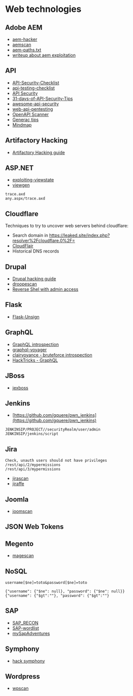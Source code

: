 # Web technologies

## Adobe AEM

- [aem-hacker](https://github.com/0ang3el/aem-hacker)
- [aemscan](https://github.com/Raz0r/aemscan)
- [aem-paths.txt](https://github.com/emadshanab/Adobe-Experience-Manager/blob/main/aem-paths.txt)
- [writeup about aem exploitation](https://medium.com/@SecTech/adobe-experience-manager-exploitation-24bd9eb75ed9)

## API

- [API-Security-Checklist](https://github.com/shieldfy/API-Security-Checklist)
- [api-testing-checklist](https://hackanythingfor.blogspot.com/2020/07/api-testing-checklist.html)
- [API Security](https://github.com/0xCGonzalo/Golden-Guide-for-Pentesting/tree/master/API%20Security)
- [31-days-of-API-Security-Tips](https://github.com/inonshk/31-days-of-API-Security-Tips)
- [awesome-api-security](https://github.com/arainho/awesome-api-security)
- [web-api-pentesting](https://book.hacktricks.xyz/pentesting/pentesting-web/web-api-pentesting)
- [OpenAPI Scanner](https://github.com/ngalongc/openapi_security_scanner)
- [Generaç tips](https://pentestbook.six2dez.com/enumeration/webservices/apis)
- [Mindmap](https://dsopas.github.io/MindAPI/play/)

## Artifactory Hacking

- [Artifactory Hacking guide](https://book.hacktricks.xyz/pentesting/pentesting-web/artifactory-hacking-guide)

## ASP.NET

- [exploiting-viewstate](https://notsosecure.com/exploiting-viewstate-deserialization-using-blacklist3r-and-ysoserial-net#PoC)
- [viewgen](https://github.com/0xacb/viewgen)

```
trace.axd
any.aspx/trace.axd
```

## Cloudflare

Techniques to try to uncover web servers behind cloudflare:

- Search domain in https://leaked.site/index.php?resolver%2Fcloudflare.0%2F= 
- [CloudFlair](https://github.com/christophetd/CloudFlair)
- Historical DNS records

## Drupal

- [Drupal hacking guide](https://book.hacktricks.xyz/pentesting/pentesting-web/drupal)
- [droopescan](https://github.com/SamJoan/droopescan)
- [Reverse Shel with admin access](https://www.hackingarticles.in/drupal-reverseshell/)

## Flask

- [Flask-Unsign](https://github.com/Paradoxis/Flask-Unsign)

## GraphQL

- [GraphQL introspection](https://blog.yeswehack.com/yeswerhackers/how-exploit-graphql-endpoint-bug-bounty/)
- [graphql-voyager](https://github.com/APIs-guru/graphql-voyager)
- [clairvoyance - bruteforce introspection](https://github.com/nikitastupin/clairvoyance)
- [HackTricks - GraphQL](https://book.hacktricks.xyz/pentesting/pentesting-web/graphql)

## JBoss

- [jexboss](https://github.com/joaomatosf/jexboss)

## Jenkins

- [https://github.com/gquere/pwn_jenkins](https://github.com/gquere/pwn_jenkins)

```
JENKINSIP/PROJECT//securityRealm/user/admin
JENKINSIP/jenkins/script
```

## Jira

```
Check, unauth users should not have privileges
/rest/api/2/mypermissions
/rest/api/3/mypermissions
```

- [jirascan](https://github.com/bcoles/jira_scan)
- [jiraffe](https://github.com/0x48piraj/Jiraffe)

## Joomla

- [joomscan](https://wiki.owasp.org/index.php/Category:OWASP_Joomla_Vulnerability_Scanner_Project)

## JSON Web Tokens

## Megento

- [magescan](https://github.com/steverobbins/magescan)

## NoSQL 

```
username[$ne]=toto&password[$ne]=toto

{"username": {"$ne": null}, "password": {"$ne": null}}
{"username": {"$gt":""}, "password": {"$gt":""}
```
## SAP

- [SAP_RECON](https://github.com/chipik/SAP_RECON)
- [SAP-wordlist](https://github.com/emadshanab/SAP-wordlist/blob/main/SAP-wordlist.txt)
- [mySapAdventures](https://github.com/shipcod3/mySapAdventures)

## Symphony

- [hack symphony](https://book.hacktricks.xyz/pentesting/pentesting-web/symphony)

## Wordpress

- [wpscan](https://github.com/wpscanteam/wpscan)

